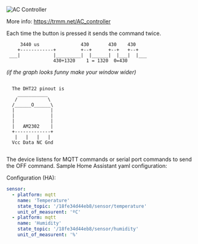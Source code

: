 ![AC Controller](https://farm5.staticflickr.com/4627/26499450208_bc56138dfd_z_d.jpg)

More info: https://trmm.net/AC_controller 

Each time the button is pressed it sends the command twice.

```
     3440 us               430       430    430
    +------------+         +--+      +--+   +--+
 ___|            |_________|  |______|  |___|  |___
                 430+1320    1 = 1320  0=430
```
_(if the graph looks funny make your window wider)_

```
 
  The DHT22 pinout is
    ___________
   /           \
  /______O______\
  |             |
  |             |
  |             |
  |   AM2302    |
  +-------------+
   |   |   |   |
  Vcc Data NC Gnd
 
```

The device listens for MQTT commands or serial port commands to send the OFF command.  Sample Home Assistant yaml configuration:

Configuration (HA):

```yaml
sensor:
  - platform: mqtt
  	name: 'Temperature'
  	state_topic: '/18fe34d44eb8/sensor/temperature'
  	unit_of_measurent: 'ºC'
  - platform: mqtt
    name: 'Humidity'
    state_topic: '/18fe34d44eb8/sensor/humidity'
    unit_of_measurent: '%'
```
